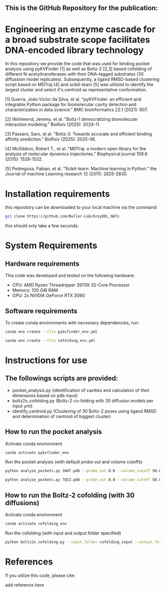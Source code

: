 ## This is the GitHub Repository for the publication: 

# Engineering an enzyme cascade for a broad substrate scope facilitates DNA-encoded library technology

In this repository we provide the code that was used for binding pocket analysis using pyKVFinder [1] as well as Boltz-2 [2,3] based cofolding of different N-acetyltransferases with their DNA-tagged substrates (30 diffussion model replicates). Subsequently, a ligand RMSD-based clustering script based on MDTraj [4] and scikit-learn [5] was utilized to identify the largest cluster and select it's centroid as representative conformation.

[1] Guerra, João Victor da Silva, et al. "pyKVFinder: an efficient and integrable Python package for biomolecular cavity detection and characterization in data science." BMC bioinformatics 22.1 (2021): 607.

[2] Wohlwend, Jeremy, et al. "Boltz-1 democratizing biomolecular interaction modeling." BioRxiv (2025): 2024-11.

[3] Passaro, Saro, et al. "Boltz-2: Towards accurate and efficient binding affinity prediction." BioRxiv (2025): 2025-06.

[4] McGibbon, Robert T., et al. "MDTraj: a modern open library for the analysis of molecular dynamics trajectories." Biophysical journal 109.8 (2015): 1528-1532.

[5] Pedregosa, Fabian, et al. "Scikit-learn: Machine learning in Python." the Journal of machine Learning research 12 (2011): 2825-2830.

# Installation requirements

this repository can be downloaded to your local machine via the command:
```bash
git clone https://github.com/Buller-Lab/EnzyDEL_NATs
```
this should only take a few seconds.

# System Requirements

## Hardware requirements

This code was developed and tested on the following hardware:

- CPU: AMD Ryzen Threadripper 3970X 32-Core Processor
- Memory: 130 GiB RAM
- GPU: 2x NVIDIA GeForce RTX 3090

## Software requirements
To create conda environments with necessary dependencies, run:
```bash
conda env create --file pykvfinder_env.yml
```
```bash
conda env create --file cofolding_env.yml
```
# Instructions for use
## The followings scripts are provided:
- pocket_analysis.py (identification of cavities and calculation of their dimensions based on pdb input)
- boltz2x_cofolding.py (Boltz-2 co-folding with 30 diffusion models per input yml)
- identify_centroid.py (Clustering of 30 Boltz-2 poses using ligand RMSD and determination of centroid of biggest cluster) 
## How to run the pocket analysis
Activate conda environment
```bash
conda activate pykvfinder_env
```
Run the pocket analysis (with default probe out and volume cutoffs)
```bash
python analyze_pockets.py 1W4T.pdb --probe_out 8.0 --volume_cutoff 50.0
```
```bash
python analyze_pockets.py 7QI3.pdb --probe_out 8.0 --volume_cutoff 50.0
```
## How to run the Boltz-2 cofolding (with 30 diffusions)
Activate conda environment
```bash
conda activate cofolding_env
```
Run the cofolding (with input and output folder specified)
```bash
python boltz2x_cofolding.py --input_folder cofolding_input --output_folder cofolding_output
```
# References

If you utilize this code, please cite:

add reference here
